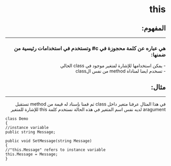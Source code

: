 # <div dir = rtl> this </div>
## <div dir = rtl> المفهوم: </div>
---
### <div dir = rtl> هي عباره عن كلمة محجوزة في c# وتستخدم في استخدامات رئيسية من ضمنها: </div>

 <div dir = rtl> - يمكن استخدامها للإشارة لمتغير موجود في class الحالي </div>
 <div dir = rtl> - تسخدم ايضا لمناداة method من نفس الclass</div>
 
 
 ## <div dir = rtl> مثال:</div>
---
  <div dir = rtl> في هذا المثال عرفنا متغير داخل class ثم قمنا بإسناد له قيمة من method تستقبل aragument لديه نفس اسم المتغير في هذه الحالة نستخدم كلمة this للإشارة للمتغير </div>

```
class Demo
{
//instance variable
public string Message;

public void SetMessage(string Message)
{
//"this.Message" refers to instance variable 
this.Message = Message;
}
```



